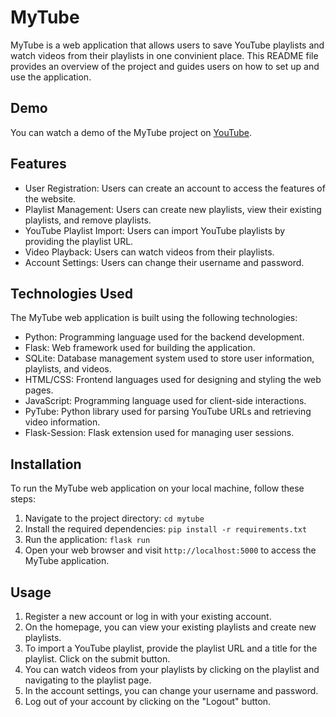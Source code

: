 # MyTube
MyTube is a web application that allows users to save YouTube playlists and watch videos from their playlists in one convinient place. This README file provides an overview of the project and guides users on how to set up and use the application.

## Demo
You can watch a demo of the MyTube project on [YouTube](https://youtu.be/cl2S9rl2kGs).

## Features

- User Registration: Users can create an account to access the features of the website.
- Playlist Management: Users can create new playlists, view their existing playlists, and remove playlists.
- YouTube Playlist Import: Users can import YouTube playlists by providing the playlist URL.
- Video Playback: Users can watch videos from their playlists.
- Account Settings: Users can change their username and password.

## Technologies Used

The MyTube web application is built using the following technologies:

- Python: Programming language used for the backend development.
- Flask: Web framework used for building the application.
- SQLite: Database management system used to store user information, playlists, and videos.
- HTML/CSS: Frontend languages used for designing and styling the web pages.
- JavaScript: Programming language used for client-side interactions.
- PyTube: Python library used for parsing YouTube URLs and retrieving video information.
- Flask-Session: Flask extension used for managing user sessions.

## Installation

To run the MyTube web application on your local machine, follow these steps:

1. Navigate to the project directory: `cd mytube`
2. Install the required dependencies: `pip install -r requirements.txt`
3. Run the application: `flask run`
4. Open your web browser and visit `http://localhost:5000` to access the MyTube application.

## Usage

1. Register a new account or log in with your existing account.
2. On the homepage, you can view your existing playlists and create new playlists.
3. To import a YouTube playlist, provide the playlist URL and a title for the playlist. Click on the submit button.
4. You can watch videos from your playlists by clicking on the playlist and navigating to the playlist page.
5. In the account settings, you can change your username and password.
6. Log out of your account by clicking on the "Logout" button.
